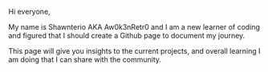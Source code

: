 Hi everyone,

My name is Shawnterio AKA Aw0k3nRetr0 and I am a new learner of coding and figured that I should create a Github page to document my journey.

This page will give you insights to the current projects, and overall learning I am doing that I can share with the community.



